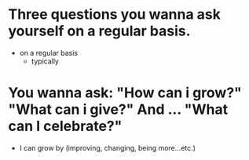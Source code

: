 # Three questions you wanna ask yourself on a regular basis.
- on a regular basis
  - typically

# You wanna ask: "How can i grow?" "What can i give?" And ... "What can I celebrate?"
- I can grow by (improving, changing, being more...etc.)